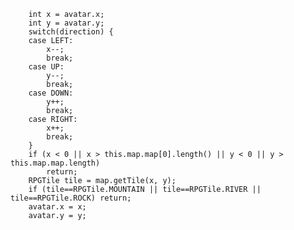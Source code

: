         int x = avatar.x;
        int y = avatar.y;
        switch(direction) {
        case LEFT:
            x--;
            break;
        case UP:
            y--;
            break;
        case DOWN: 
            y++;
            break;
        case RIGHT:
            x++;
            break;
        }
        if (x < 0 || x > this.map.map[0].length() || y < 0 || y > this.map.map.length)
            return;
        RPGTile tile = map.getTile(x, y);
        if (tile==RPGTile.MOUNTAIN || tile==RPGTile.RIVER || tile==RPGTile.ROCK) return; 
        avatar.x = x;
        avatar.y = y;